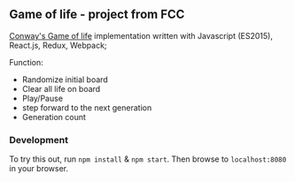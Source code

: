 ## Game of life - project from FCC

[Conway's Game of life](https://en.wikipedia.org/wiki/Conway%27s_Game_of_Life) implementation written with Javascript (ES2015), React.js, Redux, Webpack;

Function:

* Randomize initial board
* Clear all life on board
* Play/Pause
* step forward to the next generation
* Generation count

### Development

To try this out, run `npm install` & `npm start`.  Then browse to `localhost:8080` in your browser.
